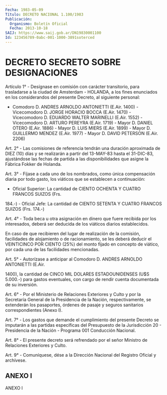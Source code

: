 ```yaml
---
Fecha: 1983-05-09
Título: DECRETO NACIONAL 1.100/1983
Publicación:
  Organismo: Boletín Oficial
  Fecha: 2013-10-18
SAIJ: https://www.saij.gob.ar/DN19830001100
Id: 123456789-0abc-001-1000-3891soterced
---
```

# DECRETO SECRETO SOBRE DESIGNACIONES

<a id="1"></a>
Artículo 1° - Desígnase en comisión con carácter transitorio, para trasladarse a la ciudad de Amsterdam - HOLANDA, a los fines enunciados en los considerandos del presente Decreto, al siguiente personal:

- Comodoro D. ANDRES ARNOLDO ANTONIETTI (E.Air. 1400) - Vicecomodoro D. JORGE HORACIO BOCCA (E.Air. 1470) - Vicecomodoro D. EDUARDO WALTER MARINELLI (E.Air. 1552) - Vicecomodoro D. ARTURO PEREYRA (E.Air. 1719) - Mayor D. DANIEL OTERO (E.Air. 1886) - Mayor D. LUIS MIERS (E.Air. 1899) - Mayor D. GUILLERMO MENDEZ (E.Air. 1977) - Mayor D. DAVID PETERSON (E.Air. 2206)

<a id="2"></a>
Art. 2° - Las comisiones de referencia tendrán una duración aproximada de DIEZ (10) días y se realizarán a partir del 13-MAY-83 hasta el 31-DIC-83, ajustándose las fechas de partida a las disponibilidades que asigne la Fábrica Fokker de Holanda.

<a id="3"></a>
Art. 3° - Fíjase a cada uno de los nombrados, como única compensación diaria por todo gasto, los viáticos que se establecen a continuación:

- Oficial Superior: La cantidad de CIENTO OCHENTA Y CUATRO FRANCOS SUIZOS (Frs.

184.-) - Oficial Jefe: La cantidad de CIENTO SETENTA Y CUATRO FRANCOS SUIZOS (Frs. 174.-)

<a id="4"></a>
Art. 4° - Toda beca u otra asignación en dinero que fuere recibida por los interesados, deberá ser deducida de los viáticos diarios establecidos.

En caso de que recibieren del lugar de realización de la comisión, facilidades de alojamiento o de racionamiento, se les deberá deducir el VEINTICINCO POR CIENTO (25%) del monto fijado en concepto de viático, por cada una de las facilidades mencionadas.

<a id="5"></a>
Art. 5° - Autorízase a anticipar al Comodoro D. ANDRES ARNOLDO ANTONIETTI (E.Air.

1400), la cantidad de CINCO MIL DOLARES ESTADOUNIDENSES (U$S 5.000.-) para gastos eventuales, con cargo de rendir cuenta documentada de su inversión.

<a id="6"></a>
Art. 6° - Por el Ministerio de Relaciones Exteriores y Culto y por la Secretaría General de la Presidencia de la Nación, respectivamente, se extenderán los pasaportes, órdenes de pasaje y seguros sanitarios correspondientes (Anexo I).

<a id="7"></a>
Art. 7° - Los gastos que demande el cumplimiento del presente Decreto se imputarán a las partidas específicas del Presupuesto de la Jurisdicción 20 - Presidencia de la Nación - Programa 001 Conducción Nacional.

<a id="8"></a>
Art. 8° - El presente decreto será refrendado por el señor Ministro de Relaciones Exteriores y Culto.

<a id="9"></a>
Art. 9° - Comuníquese, dése a la Dirección Nacional del Registro Oficial y archívese.

## ANEXO I

ANEXO I